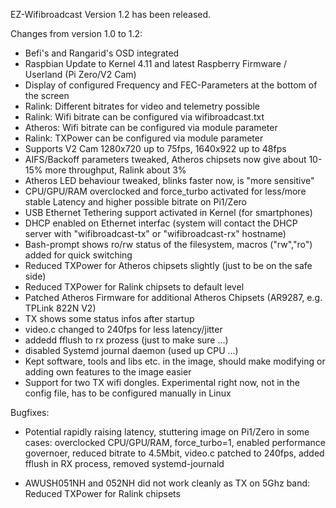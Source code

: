EZ-Wifibroadcast Version 1.2 has been released.

Changes from version 1.0 to 1.2:

- Befi's and Rangarid's OSD integrated
- Raspbian Update to Kernel 4.11 and latest Raspberry Firmware / Userland (Pi Zero/V2 Cam)
- Display of configured Frequency and FEC-Parameters at the bottom of the screen
- Ralink: Different bitrates for video and telemetry possible
- Ralink: Wifi bitrate can be configured via wifibroadcast.txt
- Atheros: Wifi bitrate can be configured via module parameter
- Ralink: TXPower can be configured via module parameter
- Supports V2 Cam 1280x720 up to 75fps, 1640x922 up to 48fps
- AIFS/Backoff parameters tweaked, Atheros chipsets now give about 10-15% more throughput, Ralink about 3%
- Atheros LED behaviour tweaked, blinks faster now, is "more sensitive"
- CPU/GPU/RAM overclocked and force_turbo activated for less/more stable Latency and higher possible bitrate on Pi1/Zero
- USB Ethernet Tethering support activated in Kernel (for smartphones)
- DHCP enabled on Ethernet interfac (system will contact the DHCP server with "wifibroadcast-tx" or "wifibroadcast-rx" hostname)
- Bash-prompt shows ro/rw status of the filesystem, macros ("rw","ro") added for quick switching
- Reduced TXPower for Atheros chipsets slightly (just to be on the safe side)
- Reduced TXPower for Ralink chipsets to default level
- Patched Atheros Firmware for additional Atheros Chipsets (AR9287, e.g. TPLink 822N V2)
- TX shows some status infos after startup
- video.c changed to 240fps for less latency/jitter
- addedd fflush to rx prozess (just to make sure ...)
- disabled Systemd journal daemon (used up CPU ...)
- Kept software, tools and libs etc. in the image, should make modifying or adding own features to the image easier
- Support for two TX wifi dongles. Experimental right now, not in the config file, has to be configured manually in Linux

Bugfixes:
- Potential rapidly raising latency, stuttering image on Pi1/Zero in some cases: overclocked CPU/GPU/RAM, force_turbo=1, enabled performance governoer, reduced bitrate to 4.5Mbit, video.c patched to 240fps, added fflush in RX process, removed systemd-journald

- AWUSH051NH and 052NH did not work cleanly as TX on 5Ghz band: Reduced TXPower for Ralink chipsets